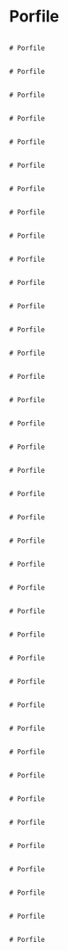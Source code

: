# Porfile 
  
                                                                                                                   # Porfile 
  
                                                                                                                   # Porfile 
  
                                                                                                                   # Porfile 
  
                                                                                                                   # Porfile 
  
                                                                                                                   # Porfile 
  
                                                                                                                   # Porfile 
  
                                                                                                                   # Porfile 
  
                                                                                                                   # Porfile 
  
                                                                                                                   # Porfile 
  
                                                                                                                   # Porfile 
  
                                                                                                                   # Porfile 
  
                                                                                                                   # Porfile 
  
                                                                                                                   # Porfile 
  
                                                                                                                   # Porfile 
  
                                                                                                                   # Porfile 
  
                                                                                                                   # Porfile 
  
                                                                                                                   # Porfile 
  
                                                                                                                   # Porfile 
  
                                                                                                                   # Porfile 
  
                                                                                                                   # Porfile 
  
                                                                                                                   # Porfile 
  
                                                                                                                   # Porfile 
  
                                                                                                                   # Porfile 
  
                                                                                                                   # Porfile 
  
                                                                                                                   # Porfile 
  
                                                                                                                   # Porfile 
  
                                                                                                                   # Porfile 
  
                                                                                                                   # Porfile 
  
                                                                                                                   # Porfile 
  
                                                                                                                   # Porfile 
  
                                                                                                                   # Porfile 
  
                                                                                                                   # Porfile 
  
                                                                                                                   # Porfile 
  
                                                                                                                   # Porfile 
  
                                                                                                                   # Porfile 
  
                                                                                                                   # Porfile 
  
                                                                                                                   # Porfile 
  
                                                                                                                   # Porfile 
  
                                                                                                                   # Porfile 
  
                                                                                                                   
